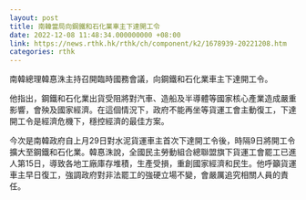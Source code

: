 ```yaml
---
layout: post
title: 南韓當局向鋼鐵和石化業車主下達開工令
date: 2022-12-08 11:48:34.000000000 +08:00
link: https://news.rthk.hk/rthk/ch/component/k2/1678939-20221208.htm
categories: rthk
---
```


南韓總理韓惪洙主持召開臨時國務會議，向鋼鐵和石化業車主下達開工令。

他指出，鋼鐵和石化業出貨受阻將對汽車、造船及半導體等國家核心產業造成嚴重影響，會殃及國家經濟。在這個情況下，政府不能再坐等貨運工會主動復工，下達開工令是經濟危機下，穩控經濟的最佳方案。

今次是南韓政府自上月29日對水泥貨運車主首次下達開工令後，時隔9日將開工令擴大至鋼鐵和石化業。韓惪洙說，全國民主勞動組合總聯盟旗下貨運工會罷工已進人第15日，導致各地工廠庫存堆積，生產受損，重創國家經濟和民生。他呼籲貨運車主早日復工，強調政府對非法罷工的強硬立場不變，會嚴厲追究相關人員的責任。

